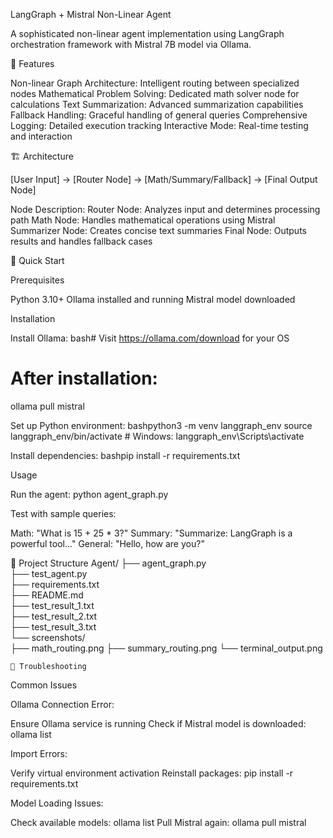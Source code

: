 LangGraph + Mistral Non-Linear Agent


A sophisticated non-linear agent implementation using LangGraph orchestration framework with Mistral 7B model via Ollama.

🎯 Features


Non-linear Graph Architecture: Intelligent routing between specialized nodes
Mathematical Problem Solving: Dedicated math solver node for calculations
Text Summarization: Advanced summarization capabilities
Fallback Handling: Graceful handling of general queries
Comprehensive Logging: Detailed execution tracking
Interactive Mode: Real-time testing and interaction

🏗️ Architecture


[User Input] → [Router Node] → [Math/Summary/Fallback] → [Final Output Node]

Node Description:
Router Node: Analyzes input and determines processing path
Math Node: Handles mathematical operations using Mistral
Summarizer Node: Creates concise text summaries
Final Node: Outputs results and handles fallback cases

🚀 Quick Start


Prerequisites

Python 3.10+
Ollama installed and running
Mistral model downloaded

Installation

Install Ollama:
bash# Visit https://ollama.com/download for your OS
# After installation:
ollama pull mistral

Set up Python environment:
bashpython3 -m venv langgraph_env
source langgraph_env/bin/activate  # Windows: langgraph_env\Scripts\activate

Install dependencies:
bashpip install -r requirements.txt


Usage

Run the agent:
python agent_graph.py

Test with sample queries:

Math: "What is 15 + 25 * 3?"
Summary: "Summarize: LangGraph is a powerful tool..."
General: "Hello, how are you?"


📁 Project Structure
Agent/
├── agent_graph.py      
├── test_agent.py        
├── requirements.txt     
├── README.md          
├── test_result_1.txt     
├── test_result_2.txt     
├── test_result_3.txt      
└── screenshots/           
    ├── math_routing.png
    ├── summary_routing.png
    └── terminal_output.png

    🐛 Troubleshooting
Common Issues

Ollama Connection Error:

Ensure Ollama service is running
Check if Mistral model is downloaded: ollama list


Import Errors:

Verify virtual environment activation
Reinstall packages: pip install -r requirements.txt


Model Loading Issues:

Check available models: ollama list
Pull Mistral again: ollama pull mistral
